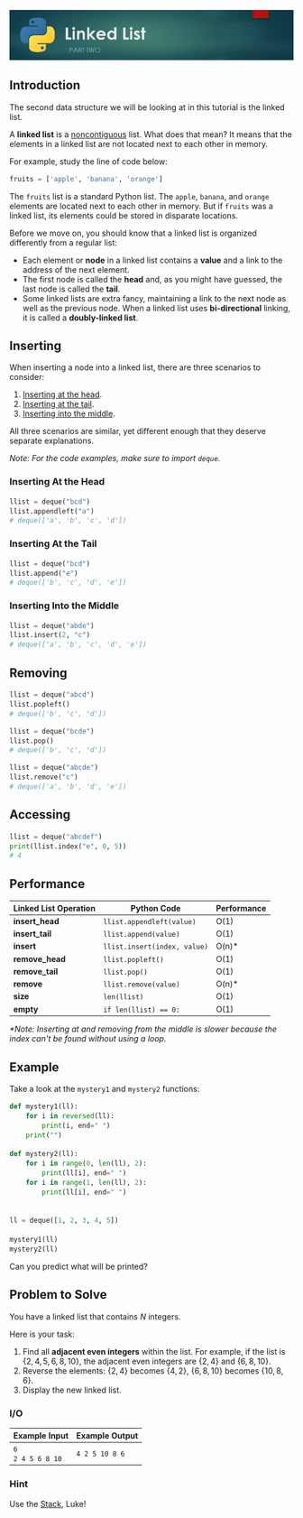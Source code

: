 ![Linked List Banner Image](images/linked-list.jpg)

## Introduction

The second data structure we will be looking at in this tutorial is the linked list.

A **linked list** is a [noncontiguous](https://www.merriam-webster.com/thesaurus/noncontiguous) list. What does that mean? It means that the elements in a linked list are not located next to each other in memory.

For example, study the line of code below:

```python
fruits = ['apple', 'banana', 'orange']
```

The `fruits` list is a standard Python list. The `apple`, `banana`, and `orange` elements are located next to each other in memory. But if `fruits` was a linked list, its elements could be stored in disparate locations.

Before we move on, you should know that a linked list is organized differently from a regular list:

* Each element or **node** in a linked list contains a **value** and a link to the address of the next element.
* The first node is called the **head** and, as you might have guessed, the last node is called the **tail**.
* Some linked lists are extra fancy, maintaining a link to the next node as well as the previous node. When a linked list uses **bi-directional** linking, it is called a **doubly-linked list**.

## Inserting

When inserting a node into a linked list, there are three scenarios to consider:

1. [Inserting at the head](#inserting-at-the-head).
2. [Inserting at the tail](#inserting-at-the-tail).
3. [Inserting into the middle](#inserting-into-the-middle).

All three scenarios are similar, yet different enough that they deserve separate explanations.

_Note: For the code examples, make sure to import `deque`._

### Inserting At the Head

```python
llist = deque("bcd")
llist.appendleft("a")
# deque(['a', 'b', 'c', 'd'])
```

### Inserting At the Tail

```python
llist = deque("bcd")
llist.append("e")
# deque(['b', 'c', 'd', 'e'])
```

### Inserting Into the Middle

```python
llist = deque("abde")
llist.insert(2, "c")
# deque(['a', 'b', 'c', 'd', 'e'])
```

## Removing

```python
llist = deque("abcd")
llist.popleft()
# deque(['b', 'c', 'd'])
```

```python
llist = deque("bcde")
llist.pop()
# deque(['b', 'c', 'd'])
```

```python
llist = deque("abcde")
llist.remove("c")
# deque(['a', 'b', 'd', 'e'])
```

## Accessing

```python
llist = deque("abcdef")
print(llist.index("e", 0, 5))
# 4
```

## Performance

| Linked List Operation | Python Code | Performance
| --- | --- | ---
| **insert_head** | `llist.appendleft(value)` | O(1)
| **insert_tail** | `llist.append(value)` | O(1)
| **insert** | `llist.insert(index, value)` | O(n)*
| **remove_head** | `llist.popleft()` | O(1)
| **remove_tail** | `llist.pop()` | O(1)
| **remove** | `llist.remove(value)` | O(n)*
| **size** | `len(llist)` | O(1)
| **empty** | `if len(llist) == 0:` | O(1)

_*Note: Inserting at and removing from the middle is slower because the index can't be found without using a loop._

## Example

Take a look at the `mystery1` and `mystery2` functions:

```python
def mystery1(ll):
    for i in reversed(ll):
        print(i, end=" ")
    print("")

def mystery2(ll):
    for i in range(0, len(ll), 2):
        print(ll[i], end=" ")
    for i in range(1, len(ll), 2):
        print(ll[i], end=" ")


ll = deque([1, 2, 3, 4, 5])

mystery1(ll)
mystery2(ll)
```

Can you predict what will be printed?

## Problem to Solve

You have a linked list that contains $N$ integers.

Here is your task:

1. Find all **adjacent even integers** within the list. For example, if the list is $\left\{2,4,5,6,8,10\right\}$, the adjacent even integers are $\left\{2,4\right\}$ and $\left\{6,8,10\right\}$.
1. Reverse the elements: $\left\{2,4\right\}$ becomes $\left\{4,2\right\}$, $\left\{6,8,10\right\}$ becomes $\left\{10,8,6\right\}$.
1. Display the new linked list.

### I/O

| Example Input | Example Output
| ------------ | -------------
| `6`<br>`2 4 5 6 8 10` | `4 2 5 10 8 6`

### Hint

Use the [Stack](1-stack.md), Luke!